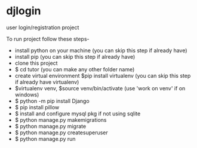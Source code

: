# djlogin
user login/registration project

To run project follow these steps-

- install python on your machine (you can skip this step if already have)
- install pip (you can skip this step if already have)
- clone this project
- $ cd tutor (you can make any other folder name)
- create virtual environment $pip install virtualenv (you can skip this step if already have virtualenv)
- $virtualenv venv, $source venv/bin/activate (use 'work on venv' if on windows)
- $ python -m pip install Django
- $ pip install pillow
- $ install and configure mysql pkg if not using sqlite
- $ python manage.py makemigrations
- $ python manage.py migrate 
- $ python manage.py createsuperuser 
- $ python manage.py run
